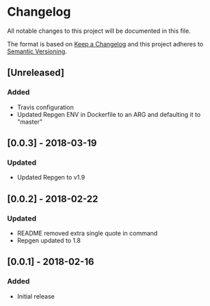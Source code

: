 # Changelog
All notable changes to this project will be documented in this file.

The format is based on [Keep a Changelog](http://keepachangelog.com/en/1.0.0/)
and this project adheres to [Semantic Versioning](http://semver.org/spec/v2.0.0.html).

## [Unreleased]
### Added
- Travis configuration
- Updated Repgen ENV in Dockerfile to an ARG and defaulting it to "master"

## [0.0.3] - 2018-03-19
### Updated
- Updated Repgen to v1.9

## [0.0.2] - 2018-02-22
### Updated
- README removed extra single quote in command
- Repgen updated to 1.8

## [0.0.1] - 2018-02-16
### Added
- Initial release
